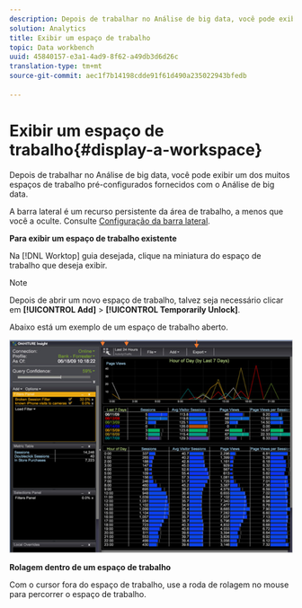 ```yaml
---
description: Depois de trabalhar no Análise de big data, você pode exibir um dos muitos espaços de trabalho pré-configurados fornecidos com o Análise de big data.
solution: Analytics
title: Exibir um espaço de trabalho
topic: Data workbench
uuid: 45840157-e3a1-4ad9-8f62-a49db3d6d26c
translation-type: tm+mt
source-git-commit: aec1f7b14198cdde91f61d490a235022943bfedb

---
```



# Exibir um espaço de trabalho{#display-a-workspace}

Depois de trabalhar no Análise de big data, você pode exibir um dos muitos espaços de trabalho pré-configurados fornecidos com o Análise de big data.

A barra lateral é um recurso persistente da área de trabalho, a menos que você a oculte. Consulte [Configuração da barra lateral](../../../home/c-get-started/c-config-sidebar.md#concept-41db771b302e43018e5a9daa40b397e6).

**Para exibir um espaço de trabalho existente**

Na [!DNL Worktop] guia desejada, clique na miniatura do espaço de trabalho que deseja exibir.

>[!NOTE]
>
>Depois de abrir um novo espaço de trabalho, talvez seja necessário clicar em **[!UICONTROL Add]** > **[!UICONTROL Temporarily Unlock]**.

Abaixo está um exemplo de um espaço de trabalho aberto.

![](assets/client-dis.png)

**Rolagem dentro de um espaço de trabalho**

Com o cursor fora do espaço de trabalho, use a roda de rolagem no mouse para percorrer o espaço de trabalho.
